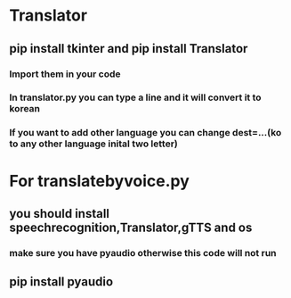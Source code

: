 # Translator

## pip install tkinter and pip install Translator

### Import them in your code

### In translator.py you can type a line and it will convert it to korean

### If you want to add other language you can change dest=...(ko to any other language inital two letter)

# For translatebyvoice.py
## you should install speechrecognition,Translator,gTTS and os
### make sure you have pyaudio otherwise this code will not run 

## pip install pyaudio

